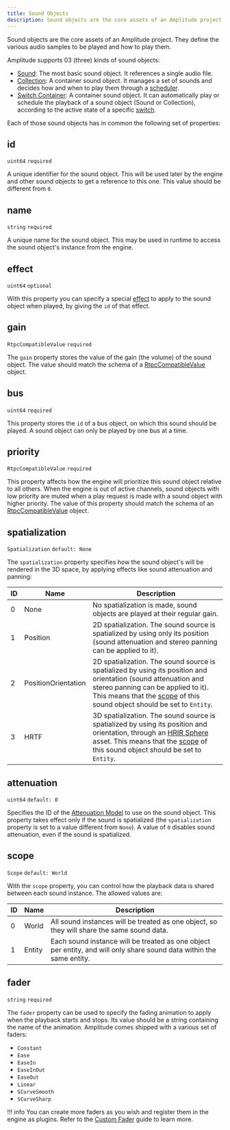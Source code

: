```yaml
---
title: Sound Objects
description: Sound objects are the core assets of an Amplitude project. They define the various audio samples to be played and how to play them.
---
```


Sound objects are the core assets of an Amplitude project. They define the various audio samples to be played and how to play them.

Amplitude supports 03 (three) kinds of sound objects:

- [Sound](./sound.md): The most basic sound object. It references a single audio file.
- [Collection](./collection.md): A container sound object. It manages a set of sounds and decides how and when to play them through a [scheduler](./collection.md#scheduler).
- [Switch Container](./switch-container.md): A container sound object. It can automatically play or schedule the playback of a sound object (Sound or Collection), according to the active state of a specific [switch](./switch.md).

Each of those sound objects has in common the following set of properties:

## id

`uint64` `required`

A unique identifier for the sound object. This will be used later by the engine and other sound objects to get a reference to this one. This value should be different from `0`.

## name

`string` `required`

A unique name for the sound object. This may be used in runtime to access the sound object's instance from the engine.

## effect

`uint64` `optional`

With this property you can specify a special [effect](./effect.md) to apply to the sound object when played, by giving the `id` of that effect.

## gain

`RtpcCompatibleValue` `required`

The `gain` property stores the value of the gain (the volume) of the sound object. The value should match the schema of a [RtpcCompatibleValue] object.

## bus

`uint64` `required`

This property stores the `id` of a bus object, on which this sound should be played. A sound object can only be played by one bus at a time.

## priority

`RtpcCompatibleValue` `required`

This property affects how the engine will prioritize this sound object relative to all others. When the engine is out of active channels, sound objects with low priority are muted when a play request is made with a sound object with higher priority. The value of this property should match the schema of an [RtpcCompatibleValue] object.

## spatialization

`Spatialization` `default: None`

The `spatialization` property specifies how the sound object's will be rendered in the 3D space, by applying effects like sound attenuation and panning:

| ID  | Name                | Description                                                                                                                                                                                                                                    |
| --- | ------------------- | ---------------------------------------------------------------------------------------------------------------------------------------------------------------------------------------------------------------------------------------------- |
| 0   | None                | No spatialization is made, sound objects are played at their regular gain.                                                                                                                                                                     |
| 1   | Position            | 2D spatialization. The sound source is spatialized by using only its position (sound attenuation and stereo panning can be applied to it).                                                                                                     |
| 2   | PositionOrientation | 2D spatialization. The sound source is spatialized by using its position and orientation (sound attenuation and stereo panning can be applied to it). This means that the [scope](#scope) of this sound object should be set to `Entity`.      |
| 3   | HRTF                | 3D spatialization. The sound source is spatialized by using its position and orientation, through an [HRIR Sphere](../api/core/HRIRSphere/index.md) asset. This means that the [scope](#scope) of this sound object should be set to `Entity`. |

## attenuation

`uint64` `default: 0`

Specifies the ID of the [Attenuation Model](./attenuation-model.md) to use on the sound object. This property takes effect only if the sound is spatialized (the `spatialization` property is set to a value different from `None`). A value of `0` disables sound attenuation, even if the sound is spatialized.

## scope

`Scope` `default: World`

With the `scope` property, you can control how the playback data is shared between each sound instance. The allowed values are:

| ID  | Name   | Description                                                                                                          |
| --- | ------ | -------------------------------------------------------------------------------------------------------------------- |
| 0   | World  | All sound instances will be treated as one object, so they will share the same sound data.                           |
| 1   | Entity | Each sound instance will be treated as one object per entity, and will only share sound data within the same entity. |

## fader

`string` `required`

The `fader` property can be used to specify the fading animation to apply when the playback starts and stops. Its value should be a string containing the name of the animation. Amplitude comes shipped with a various set of faders:

- `Constant`
- `Ease`
- `EaseIn`
- `EaseInOut`
- `EaseOut`
- `Linear`
- `SCurveSmooth`
- `SCurveSharp`

!!! info
    You can create more faders as you wish and register them in the engine as plugins. Refer to the [Custom Fader](../tutorials/custom-fader.md) guide to learn more.

[RtpcCompatibleValue]: ./api.md#rtpc-compatible-value
